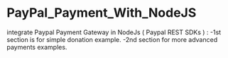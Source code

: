 # PayPal_Payment_With_NodeJS

integrate Paypal Payment Gateway in NodeJs ( Paypal REST SDKs ) :
-1st section is for simple donation example.
-2nd section for more advanced payments examples.
